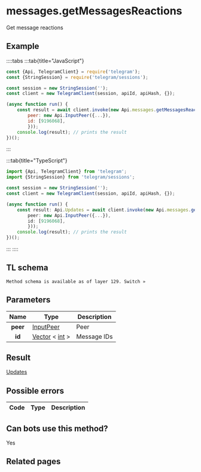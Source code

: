 # messages.getMessagesReactions

Get message reactions

## Example

::::tabs
:::tab{title="JavaScript"}

```js
const {Api, TelegramClient} = require('telegram');
const {StringSession} = require('telegram/sessions');

const session = new StringSession('');
const client = new TelegramClient(session, apiId, apiHash, {});

(async function run() {
    const result = await client.invoke(new Api.messages.getMessagesReactions({
		peer: new Api.InputPeer({...}),
		id: [9196068],
		}));
    console.log(result); // prints the result
})();

```

:::

:::tab{title="TypeScript"}

```ts
import {Api, TelegramClient} from 'telegram';
import {StringSession} from 'telegram/sessions';

const session = new StringSession('');
const client = new TelegramClient(session, apiId, apiHash, {});

(async function run() {
    const result: Api.Updates = await client.invoke(new Api.messages.getMessagesReactions({
		peer: new Api.InputPeer({...}),
		id: [9196068],
		}));
    console.log(result); // prints the result
})();

```

:::
::::

## TL schema

```
Method schema is available as of layer 129. Switch »
```

## Parameters

|   Name   | Type                                                                                              | Description |
| :------: | ------------------------------------------------------------------------------------------------- | ----------- |
| **peer** | [InputPeer](https://core.telegram.org/type/InputPeer)                                             | Peer        |
|  **id**  | [Vector](https://core.telegram.org/type/Vector%20t) < [int](https://core.telegram.org/type/int) > | Message IDs |

## Result

[Updates](https://core.telegram.org/type/Updates)

## Possible errors

| Code | Type | Description |
| :--: | ---- | ----------- |

## Can bots use this method?

Yes

## Related pages
